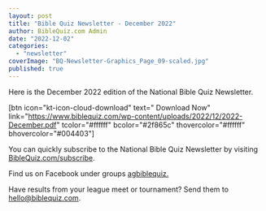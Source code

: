 ```yaml
---
layout: post
title: "Bible Quiz Newsletter - December 2022"
author: BibleQuiz.com Admin
date: "2022-12-02"
categories: 
  - "newsletter"
coverImage: "BQ-Newsletter-Graphics_Page_09-scaled.jpg"
published: true
---
```


Here is the December 2022 edition of the National Bible Quiz Newsletter.

\[btn icon="kt-icon-cloud-download" text=" Download Now" link="https://www.biblequiz.com/wp-content/uploads/2022/12/2022-December.pdf" tcolor="#ffffff" bcolor="#2f865c" thovercolor="#ffffff" bhovercolor="#004403"\]

You can quickly subscribe to the National Bible Quiz Newsletter by visiting [BibleQuiz.com/subscribe](https://www.biblequiz.com/subscribe).

Find us on Facebook under groups [agbiblequiz.](https://www.facebook.com/groups/agbiblequiz)

Have results from your league meet or tournament? Send them to [hello@biblequiz.com](mailto:hello@biblequiz.com).
